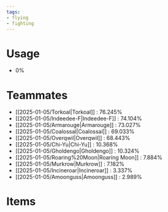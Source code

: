 ```yaml
---
tags:
- flying
- fighting
---
```

# Usage
- 0%
# Teammates
- [[2025-01-05/Torkoal|Torkoal]] : 76.245%
- [[2025-01-05/Indeedee-F|Indeedee-F]] : 74.104%
- [[2025-01-05/Armarouge|Armarouge]] : 73.027%
- [[2025-01-05/Coalossal|Coalossal]] : 69.033%
- [[2025-01-05/Overqwil|Overqwil]] : 68.443%
- [[2025-01-05/Chi-Yu|Chi-Yu]] : 10.368%
- [[2025-01-05/Gholdengo|Gholdengo]] : 10.324%
- [[2025-01-05/Roaring%20Moon|Roaring Moon]] : 7.884%
- [[2025-01-05/Murkrow|Murkrow]] : 7.182%
- [[2025-01-05/Incineroar|Incineroar]] : 3.337%
- [[2025-01-05/Amoonguss|Amoonguss]] : 2.989%
# Items